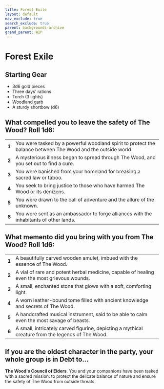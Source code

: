 ```yaml
---
title: Forest Exile
layout: default
nav_exclude: true
search_exclude: true
parent: backgrounds-archive
grand_parent: WIP
---
```



# Forest Exile

## Starting Gear

- 3d6 gold pieces
- Three days' rations
- Torch (3 lights)
- Woodland garb
- A sturdy shortbow (d6)

## What compelled you to leave the safety of The Wood? Roll 1d6:

|       |                                                              |
| ----- | ------------------------------------------------------------ |
| **1** | You were tasked by a powerful woodland spirit to protect the balance between The Wood and the outside world. |
| **2** | A mysterious illness began to spread through The Wood, and you set out to find a cure. |
| **3** | You were banished from your homeland for breaking a sacred law or taboo. |
| **4** | You seek to bring justice to those who have harmed The Wood or its denizens. |
| **5** | You were drawn to the call of adventure and the allure of the unknown. |
| **6** | You were sent as an ambassador to forge alliances with the inhabitants of other lands. |

## What memento did you bring with you from The Wood? Roll 1d6:

|       |                                                              |
| ----- | ------------------------------------------------------------ |
| **1** | A beautifully carved wooden amulet, imbued with the essence of The Wood. |
| **2** | A vial of rare and potent herbal medicine, capable of healing even the most grievous wounds. |
| **3** | A small, enchanted stone that glows with a soft, comforting light. |
| **4** | A worn leather-bound tome filled with ancient knowledge and secrets of The Wood. |
| **5** | A handcrafted musical instrument, said to be able to calm even the most savage of beasts. |
| **6** | A small, intricately carved figurine, depicting a mythical creature from the legends of The Wood. |

## If you are the oldest character in the party, your whole group is in Debt to...

**The Wood's Council of Elders**. You and your companions have been tasked with a sacred mission: to protect the delicate balance of nature and ensure the safety of The Wood from outside threats.